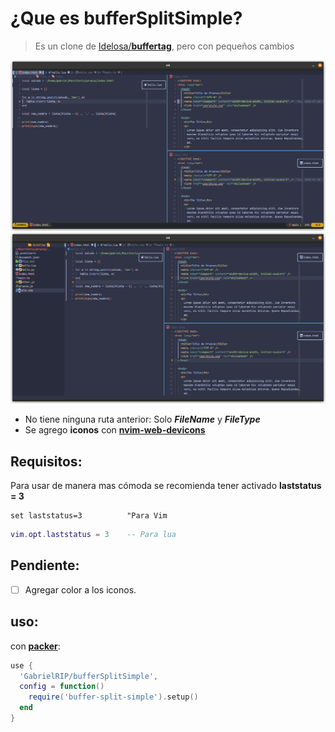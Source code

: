 # ¿Que es bufferSplitSimple?

> Es un clone de [Idelosa/**buffertag**](https://github.com/ldelossa/buffertag), pero con pequeños cambios

<img src="./assets/image-01.png">

<img src="./assets/image-02.png">

+ No tiene ninguna ruta anterior: Solo **_FileName_** y **_FileType_**
+ Se agrego **iconos** con [**nvim-web-devicons**](https://github.com/kyazdani42/nvim-web-devicons)

## Requisitos:
Para usar de manera mas cómoda se recomienda tener activado **laststatus = 3**
```vim
set laststatus=3          "Para Vim
```
```lua
vim.opt.laststatus = 3    -- Para lua
```

## Pendiente:
- [ ] Agregar color a los iconos.

## uso:
con [**packer**](https://github.com/wbthomason/packer.nvim):
```lua
use {
  'GabrielRIP/bufferSplitSimple',
  config = function()
    require('buffer-split-simple').setup()
  end
}
```
